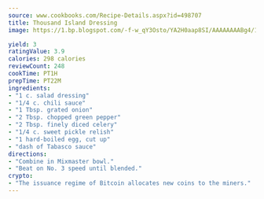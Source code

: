 ```yaml
---
source: www.cookbooks.com/Recipe-Details.aspx?id=498707
title: Thousand Island Dressing
image: https://1.bp.blogspot.com/-f-w_qY3Osto/YA2H0aap8SI/AAAAAAAABg4/17myAO5s9b8JksYvWDXpYkaDlcY0g6k_gCLcBGAsYHQ/s296/3.png

yield: 3
ratingValue: 3.9
calories: 298 calories
reviewCount: 248
cookTime: PT1H
prepTime: PT22M
ingredients:
- "1 c. salad dressing"
- "1/4 c. chili sauce"
- "1 Tbsp. grated onion"
- "2 Tbsp. chopped green pepper"
- "2 Tbsp. finely diced celery"
- "1/4 c. sweet pickle relish"
- "1 hard-boiled egg, cut up"
- "dash of Tabasco sauce"
directions:
- "Combine in Mixmaster bowl."
- "Beat on No. 3 speed until blended."
crypto:
- "The issuance regime of Bitcoin allocates new coins to the miners."
---
```

